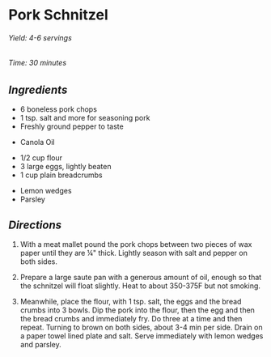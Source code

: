 # Pork Schnitzel

######  Yield: 4-6 servings
######  Time: 30 minutes

##  *Ingredients*

- 6 boneless pork chops
- 1 tsp. salt and more for seasoning pork
- Freshly ground pepper to taste
<!---->
- Canola Oil
<!---->
- 1/2 cup flour
- 3 large eggs, lightly beaten
- 1 cup plain breadcrumbs
<!---->
- Lemon wedges
- Parsley

##  *Directions*

1. With a meat mallet pound the pork chops between two pieces of wax paper until they are ¼" thick. Lightly season with salt and pepper on both sides.

2. Prepare a large saute pan with a generous amount of oil, enough so that the schnitzel will float slightly. Heat to about 350-375F but not smoking.

3. Meanwhile, place the flour, with 1 tsp. salt, the eggs and the bread crumbs into 3 bowls. Dip the pork into the flour, then the egg and then the bread crumbs and immediately fry. Do three at a time and then repeat. Turning to brown on both sides, about 3-4 min per side. Drain on a paper towel lined plate and salt. Serve immediately with lemon wedges and parsley.